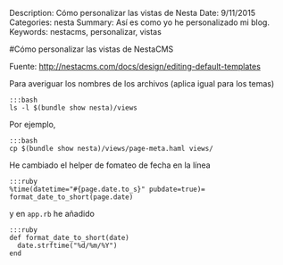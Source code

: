Description: Cómo personalizar las vistas de Nesta
Date: 9/11/2015
Categories: nesta
Summary: Así es como yo he personalizado mi blog.
Keywords: nestacms, personalizar, vistas

#Cómo personalizar las vistas de NestaCMS

Fuente: <http://nestacms.com/docs/design/editing-default-templates>

Para averiguar los nombres de los archivos (aplica igual para los temas)

    :::bash
    ls -l $(bundle show nesta)/views
    
Por ejemplo,

    :::bash
    cp $(bundle show nesta)/views/page-meta.haml views/
    
He cambiado el helper de fomateo de fecha en la línea

    :::ruby
    %time(datetime="#{page.date.to_s}" pubdate=true)= format_date_to_short(page.date)

y en ```app.rb``` he añadido

    :::ruby
    def format_date_to_short(date)
      date.strftime("%d/%m/%Y")
    end

